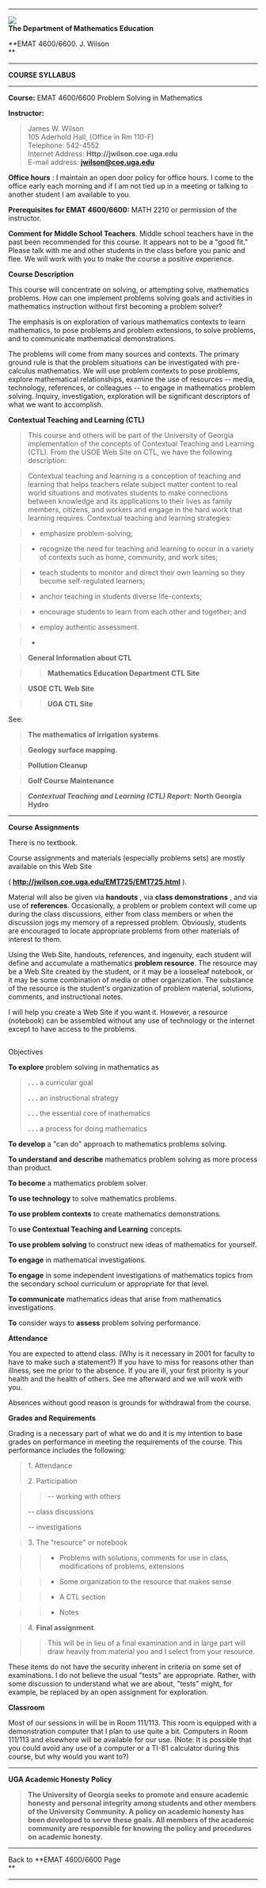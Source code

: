 * * *

![](%20ugalogo.gif)  
**The Department of Mathematics Education**

**EMAT 4600/6600. J. Wilson  
**

* * *

**COURSE SYLLABUS**

* * *

**Course:** EMAT 4600/6600 Problem Solving in Mathematics  
  
**Instructor:**

> James W. Wilson  
>  105 Aderhold Hall, (Office in Rm 110-F)  
>  Telephone: 542-4552  
>  Internet Address: **Http://jwilson.coe.uga.edu**  
>  E-mail address: **jwilson@coe.uga.edu**

  
**Office hours** : I maintain an open door policy for office hours. I come to
the office early each morning and if I am not tied up in a meeting or talking
to another student I am available to you.  
  
  
  
**Prerequisites for EMAT 4600/6600:** MATH 2210 or permission of the
instructor.  
  
**Comment for Middle School Teachers**. Middle school teachers have in the
past been recommended for this course. It appears not to be a  "good fit."
Please talk with me and other students in the class before you panic and flee.
We will work with you to make the course a positive experience.  
  
**Course Description**  
  
This course will concentrate on solving, or attempting solve, mathematics
problems. How can one implement problems solving goals and activities in
mathematics instruction without first becoming a problem solver?  
  
The emphasis is on exploration of various mathematics contexts to learn
mathematics, to pose problems and problem extensions, to solve problems, and
to communicate mathematical demonstrations.  
  
The problems will come from many sources and contexts. The primary ground rule
is that the problem situations can be investigated with pre-calculus
mathematics. We will use problem contexts to pose problems, explore
mathematical relationships, examine the use of resources -- media, technology,
references, or colleagues \-- to engage in mathematics problem solving.
Inquiry, investigation, exploration will be significant descriptors of what we
want to accomplish.



**Contextual Teaching and Learning (CTL)**

> This course and others will be part of the University of Georgia
implementation of the concepts of Contextual Teaching and Learning (CTL). From
the USOE Web Site on CTL, we have the following description:

>

> Contextual teaching and learning is a conception of teaching and learning
that helps teachers relate subject matter content to real world situations and
motivates students to make connections between knowledge and its applications
to their lives as family members, citizens, and workers and engage in the hard
work that learning requires. Contextual teaching and learning strategies:

>

>   * emphasize problem-solving;

>   * recognize the need for teaching and learning to occur in a variety of
contexts such as home, community, and work sites;

>   * teach students to monitor and direct their own learning so they become
self-regulated learners;

>   * anchor teaching in students diverse life-contexts;

>   * encourage students to learn from each other and together; and

>   * employ authentic assessment.

>   *  

>

> **General Information about CTL**

>

>> **Mathematics Education Department CTL Site**

>>

>>  
>  **USOE CTL Web Site**

>>

>> **UGA CTL Site**

See:

> **The mathematics of irrigation systems**.

>

> **Geology surface mapping**.

>

> **Pollution Cleanup**

>

> **Golf Course Maintenance**

>

> **_Contextual Teaching and Learning (CTL) Report:_** **North Georgia Hydro**

  

* * *

**Course Assignments**  
  
There is no textbook.  
  
Course assignments and materials (especially problems sets) are mostly
available on this Web Site

( **http://jwilson.coe.uga.edu/EMT725/EMT725.html** ).

Material will also be given via **handouts** , via **class demonstrations** ,
and via use of **references**. Occasionally, a problem or problem context will
come up during the class discussions, either from class members or when the
discussion jogs my memory of a repressed problem. Obviously, students are
encouraged to locate appropriate problems from other materials of interest to
them.  
  
Using the Web Site, handouts, references, and ingenuity, each student will
define and accumulate a mathematics **problem resource**. The resource may be
a Web Site created by the student, or it may be a looseleaf notebook, or it
may be some combination of media or other organization. The substance of the
resource is the student's organization of problem material, solutions,
comments, and instructional notes.  

I will help you create a Web Site if you want it. However, a resource
(notebook) can be assembled without any use of technology or the internet
except to have access to the problems.

##  
  
Objectives

  
  
**To explore** problem solving in mathematics as

> **. . .** a curricular goal  
>  
>  **. . .** an instructional strategy  
>  
>  **. . .** the essential core of mathematics  
>  
>  **. . .** a process for doing mathematics

  
**To develop** a  "can do" approach to mathematics problems solving.  
  
**To understand and describe** mathematics problem solving as more process
than product.  
  
**To become** a mathematics problem solver.  
  
**To use technology** to solve mathematics problems.  
  
**To use problem contexts** to create mathematics demonstrations.

To **use Contextual Teaching and Learning** concepts.  
  
**To use problem solving** to construct new ideas of mathematics for yourself.  
  
**To engage** in mathematical investigations.  
  
**To engage** in some independent investigations of mathematics topics from
the secondary school curriculum or appropriate for that level.  
  
**To communicate** mathematics ideas that arise from mathematics
investigations.  
  
**To** consider ways to **assess** problem solving performance.  
  
**Attendance**  
  
You are expected to attend class. (Why is it necessary in 2001 for faculty to
have to make such a statement?) If you have to miss for reasons other than
illness, see me prior to the absence. If you are ill, your first priority is
your health and the health of others. See me afterward and we will work with
you.  
  
Absences without good reason is grounds for withdrawal from the course.  
  
**Grades and Requirements**  
  
Grading is a necessary part of what we do and it is my intention to base
grades on performance in meeting the requirements of the course. This
performance includes the following:

> 1\. Attendance  
>  
>  2\. Participation

>

>> \-- working with others  
>  
>  \-- class discussions  
>  
>  \-- investigations

>

>  
>  3\. The "resource" or notebook  
>

>

>>   * Problems with solutions, comments for use in class, modifications of
problems, extensions

>>   * Some organization to the resource that makes sense

>>   * A CTL section

>>   * Notes

>

>  
>  
>  4\. **Final assignment**.

>

>> This will be in lieu of a final examination and in large part will draw
heavily from material you and I select from your resource.

  
These items do not have the security inherent in criteria on some set of
examinations. I do not believe the usual "tests" are appropriate. Rather, with
some discussion to understand what we are about, "tests" might, for example,
be replaced by an open assignment for exploration.  
  
**Classroom**  
  
Most of our sessions in will be in Room 111/113. This room is equipped with a
demonstration computer that I plan to use quite a bit. Computers in Room
111/113 and elsewhere will be available for our use. (Note: It is possible
that you could avoid any use of a computer or a TI-81 calculator during this
course, but why would you want to?)

* * *

 **UGA Academic Honesty** **Policy**

> **The University of Georgia seeks to promote and ensure academic honesty and
personal integrity among students and other members of the University
Community. A policy on academic honesty has been developed to serve these
goals. All members of the academic community are responsible for knowing the
policy and procedures on academic honesty.**

  
  

* * *

Back to **EMAT 4600/6600 Page  
**

* * *

